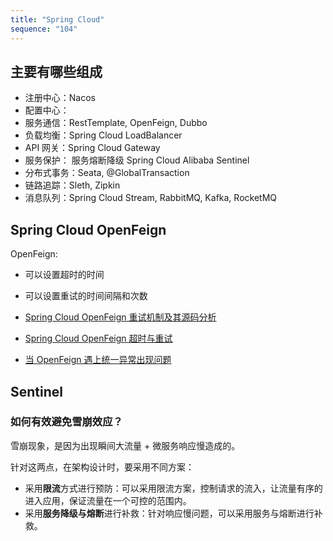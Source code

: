 ```yaml
---
title: "Spring Cloud"
sequence: "104"
---
```


## 主要有哪些组成

- 注册中心：Nacos
- 配置中心：
- 服务通信：RestTemplate, OpenFeign, Dubbo
- 负载均衡：Spring Cloud LoadBalancer
- API 网关：Spring Cloud Gateway
- 服务保护： 服务熔断降级 Spring Cloud Alibaba Sentinel
- 分布式事务：Seata, @GlobalTransaction
- 链路追踪：Sleth, Zipkin
- 消息队列：Spring Cloud Stream, RabbitMQ, Kafka, RocketMQ

## Spring Cloud OpenFeign

OpenFeign:

- 可以设置超时的时间
- 可以设置重试的时间间隔和次数

- [Spring Cloud OpenFeign 重试机制及其源码分析](https://blog.csdn.net/forlinkext/article/details/128693522)
- [Spring Cloud OpenFeign 超时与重试](https://www.jianshu.com/p/935978489f83)

- [当 OpenFeign 遇上统一异常出现问题](https://www.bilibili.com/video/BV11w411v7Eb/)

## Sentinel

### 如何有效避免雪崩效应？

雪崩现象，是因为出现瞬间大流量 + 微服务响应慢造成的。

针对这两点，在架构设计时，要采用不同方案：

- 采用**限流**方式进行预防：可以采用限流方案，控制请求的流入，让流量有序的进入应用，保证流量在一个可控的范围内。
- 采用**服务降级与熔断**进行补救：针对响应慢问题，可以采用服务与熔断进行补救。
